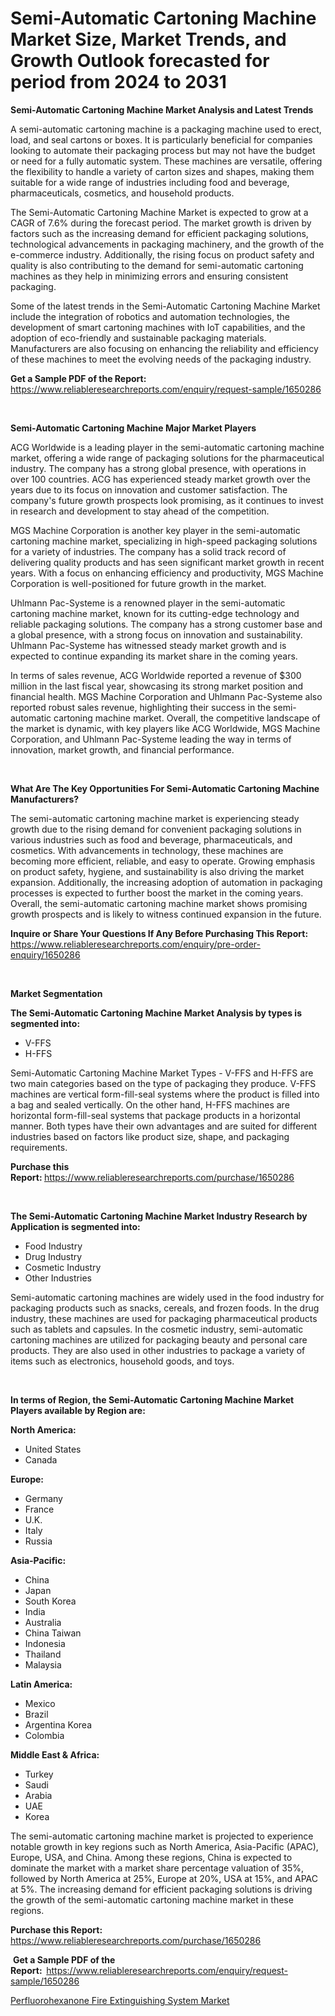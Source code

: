 <p><h1>Semi-Automatic Cartoning Machine Market Size, Market Trends, and Growth Outlook forecasted for period from 2024 to 2031</h1></p><p><strong>Semi-Automatic Cartoning Machine Market Analysis and Latest Trends</strong></p>
<p><p>A semi-automatic cartoning machine is a packaging machine used to erect, load, and seal cartons or boxes. It is particularly beneficial for companies looking to automate their packaging process but may not have the budget or need for a fully automatic system. These machines are versatile, offering the flexibility to handle a variety of carton sizes and shapes, making them suitable for a wide range of industries including food and beverage, pharmaceuticals, cosmetics, and household products.</p><p>The Semi-Automatic Cartoning Machine Market is expected to grow at a CAGR of 7.6% during the forecast period. The market growth is driven by factors such as the increasing demand for efficient packaging solutions, technological advancements in packaging machinery, and the growth of the e-commerce industry. Additionally, the rising focus on product safety and quality is also contributing to the demand for semi-automatic cartoning machines as they help in minimizing errors and ensuring consistent packaging.</p><p>Some of the latest trends in the Semi-Automatic Cartoning Machine Market include the integration of robotics and automation technologies, the development of smart cartoning machines with IoT capabilities, and the adoption of eco-friendly and sustainable packaging materials. Manufacturers are also focusing on enhancing the reliability and efficiency of these machines to meet the evolving needs of the packaging industry.</p></p>
<p><strong>Get a Sample PDF of the Report:&nbsp;</strong> <a href="https://www.reliableresearchreports.com/enquiry/request-sample/1650286">https://www.reliableresearchreports.com/enquiry/request-sample/1650286</a></p>
<p>&nbsp;</p>
<p><strong>Semi-Automatic Cartoning Machine Major Market Players</strong></p>
<p><p>ACG Worldwide is a leading player in the semi-automatic cartoning machine market, offering a wide range of packaging solutions for the pharmaceutical industry. The company has a strong global presence, with operations in over 100 countries. ACG has experienced steady market growth over the years due to its focus on innovation and customer satisfaction. The company's future growth prospects look promising, as it continues to invest in research and development to stay ahead of the competition.</p><p>MGS Machine Corporation is another key player in the semi-automatic cartoning machine market, specializing in high-speed packaging solutions for a variety of industries. The company has a solid track record of delivering quality products and has seen significant market growth in recent years. With a focus on enhancing efficiency and productivity, MGS Machine Corporation is well-positioned for future growth in the market.</p><p>Uhlmann Pac-Systeme is a renowned player in the semi-automatic cartoning machine market, known for its cutting-edge technology and reliable packaging solutions. The company has a strong customer base and a global presence, with a strong focus on innovation and sustainability. Uhlmann Pac-Systeme has witnessed steady market growth and is expected to continue expanding its market share in the coming years.</p><p>In terms of sales revenue, ACG Worldwide reported a revenue of $300 million in the last fiscal year, showcasing its strong market position and financial health. MGS Machine Corporation and Uhlmann Pac-Systeme also reported robust sales revenue, highlighting their success in the semi-automatic cartoning machine market. Overall, the competitive landscape of the market is dynamic, with key players like ACG Worldwide, MGS Machine Corporation, and Uhlmann Pac-Systeme leading the way in terms of innovation, market growth, and financial performance.</p></p>
<p>&nbsp;</p>
<p><strong>What Are The Key Opportunities For Semi-Automatic Cartoning Machine Manufacturers?</strong></p>
<p><p>The semi-automatic cartoning machine market is experiencing steady growth due to the rising demand for convenient packaging solutions in various industries such as food and beverage, pharmaceuticals, and cosmetics. With advancements in technology, these machines are becoming more efficient, reliable, and easy to operate. Growing emphasis on product safety, hygiene, and sustainability is also driving the market expansion. Additionally, the increasing adoption of automation in packaging processes is expected to further boost the market in the coming years. Overall, the semi-automatic cartoning machine market shows promising growth prospects and is likely to witness continued expansion in the future.</p></p>
<p><strong>Inquire or Share Your Questions If Any Before Purchasing This Report:</strong> <a href="https://www.reliableresearchreports.com/enquiry/pre-order-enquiry/1650286">https://www.reliableresearchreports.com/enquiry/pre-order-enquiry/1650286</a></p>
<p>&nbsp;</p>
<p><strong>Market Segmentation</strong></p>
<p><strong>The Semi-Automatic Cartoning Machine Market Analysis by types is segmented into:</strong></p>
<p><ul><li>V-FFS</li><li>H-FFS</li></ul></p>
<p><p>Semi-Automatic Cartoning Machine Market Types - V-FFS and H-FFS are two main categories based on the type of packaging they produce. V-FFS machines are vertical form-fill-seal systems where the product is filled into a bag and sealed vertically. On the other hand, H-FFS machines are horizontal form-fill-seal systems that package products in a horizontal manner. Both types have their own advantages and are suited for different industries based on factors like product size, shape, and packaging requirements.</p></p>
<p><strong>Purchase this Report:&nbsp;</strong><a href="https://www.reliableresearchreports.com/purchase/1650286">https://www.reliableresearchreports.com/purchase/1650286</a></p>
<p>&nbsp;</p>
<p><strong>The Semi-Automatic Cartoning Machine Market Industry Research by Application is segmented into:</strong></p>
<p><ul><li>Food Industry</li><li>Drug Industry</li><li>Cosmetic Industry</li><li>Other Industries</li></ul></p>
<p><p>Semi-automatic cartoning machines are widely used in the food industry for packaging products such as snacks, cereals, and frozen foods. In the drug industry, these machines are used for packaging pharmaceutical products such as tablets and capsules. In the cosmetic industry, semi-automatic cartoning machines are utilized for packaging beauty and personal care products. They are also used in other industries to package a variety of items such as electronics, household goods, and toys.</p></p>
<p>&nbsp;</p>
<p><strong>In terms of Region, the Semi-Automatic Cartoning Machine Market Players available by Region are:</strong></p>
<p>
    <p> <strong> North America: </strong>
        <ul>
            <li>United States</li>
            <li>Canada</li>
        </ul>
        </p> 
    <p> <strong> Europe: </strong>
        <ul>
            <li>Germany</li>
            <li>France</li>
            <li>U.K.</li>
            <li>Italy</li>
            <li>Russia</li>
        </ul>
        </p> 
    <p> <strong> Asia-Pacific: </strong>
        <ul>
            <li>China</li>
            <li>Japan</li>
            <li>South Korea</li>
            <li>India</li>
            <li>Australia</li>
            <li>China Taiwan</li>
            <li>Indonesia</li>
            <li>Thailand</li>
            <li>Malaysia</li>
        </ul>
        </p> 
    <p> <strong> Latin America: </strong>
        <ul>
            <li>Mexico</li>
            <li>Brazil</li>
            <li>Argentina Korea</li>
            <li>Colombia</li>
        </ul>
        </p> 
    <p> <strong> Middle East & Africa: </strong>
        <ul>
            <li>Turkey</li>
            <li>Saudi</li>
            <li>Arabia</li>
            <li>UAE</li>
            <li>Korea</li>
        </ul>
    </p>
    </p>
<p><p>The semi-automatic cartoning machine market is projected to experience notable growth in key regions such as North America, Asia-Pacific (APAC), Europe, USA, and China. Among these regions, China is expected to dominate the market with a market share percentage valuation of 35%, followed by North America at 25%, Europe at 20%, USA at 15%, and APAC at 5%. The increasing demand for efficient packaging solutions is driving the growth of the semi-automatic cartoning machine market in these regions.</p></p>
<p><strong>Purchase this Report: </strong><a href="https://www.reliableresearchreports.com/purchase/1650286">https://www.reliableresearchreports.com/purchase/1650286</a></p>
<p>&nbsp;<strong>Get a Sample PDF of the Report:&nbsp;&nbsp;</strong><a href="https://www.reliableresearchreports.com/enquiry/request-sample/1650286">https://www.reliableresearchreports.com/enquiry/request-sample/1650286</a></p>
<p><strong></strong></p>
<p><p><a href="https://github.com/santosh758595/Market-Research-Report-List-3/blob/main/perfluorohexanone-fire-extinguishing-system-market.md">Perfluorohexanone Fire Extinguishing System Market</a></p></p>